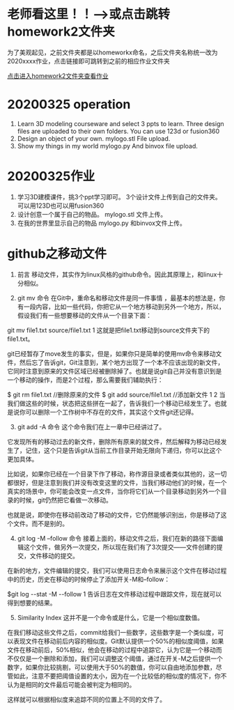 # 老师看这里！！-->或点击跳转homework2文件夹

为了美观起见，之前文件夹都是以homeworkx命名，之后文件夹名称统一改为2020xxxx作业，点击链接即可跳转到之前的相应作业文件夹

[点击进入homework2文件夹查看作业](https://github.com/shiep18/EIS2020/tree/master/students/Cao%20Jiaming/homework2)

# 20200325 operation
1. Learn 3D modeling courseware and select 3 ppts to learn. Three design files are uploaded to their own folders. You can use 123d or fusion360
2. Design an object of your own. mylogo.stl File upload.
3. Show my things in my world mylogo.py And binvox file upload.

# 20200325作业
1. 学习3D建模课件，挑3个ppt学习即可。 3个设计文件上传到自己的文件夹。 可以用123D也可以用fusion360  
2. 设计创意一个属于自己的物品。 mylogo.stl 文件上传。  
3. 在我的世界里显示自己的物品  mylogo.py 和binvox文件上传。 

# github之移动文件
1. 前言
移动文件，其实作为linux风格的github命令。因此其原理上，和linux十分相似。

2. git mv 命令
在Git中，重命名和移动文件是同一件事情 ，最基本的想法是，你有一段内容，比如一些代码，你把它从一个地方移动到另外一个地方，所以，假设我们有一些想要移动的文件从一个目录下面：

git mv file1.txt source/file1.txt 
1
这就是把file1.txt移动到source文件夹下的file1.txt。

git已经暂存了move发生的事实，但是，如果你只是简单的使用mv命令来移动文件，然后忘了告诉git，Git注意到，某个地方出现了一个本不应该出现的新文件，它同时注意到原来的文件区域已经被删除掉了。也就是说git自己并没有意识到是一个移动的操作，而是2个过程，那么需要我们辅助执行：

$ git rm file1.txt //删除原来的文件
$ git add source/file1.txt //添加新文件
1
2
当我们做这些的时候，状态把这些拼在一起了，告诉我们一个移动已经发生了。也就是说你可以删除一个工作树中不存在的文件，其实这个文件git还记得。

3. git add -A 命令
这个命令我们在上一章中已经讲过了。

它发现所有的移动过去的新文件，删除所有原来的就文件，然后解释为移动已经发生了，记住，这个只是告诉git从当前工作目录开始无限向下递归，你可以比这个更加具体。

比如说，如果你已经在一个目录下作了移动，称作源目录或者类似其他的，这一切都很好，但是注意到我们并没有改变这里的文件，当我们移动他们的时候，在一个真实的场景中，你可能会改变一点文件，当你将它们从一个目录移动到另外一个目录的时候，git仍然把它看做一次移动。

也就是说，即使你在移动前改动了移动的文件，它仍然能够识别出，你是移动了这个文件。而不是别的。

4. git log -M –follow 命令
接着上面的，移动文件之后，我们在新的路径下面编辑这个文件，做另外一次提交，所以现在我们有了3次提交——文件创建的提交，文件移动的提交。

在新的地方，文件编辑的提交，我们可以使用日志命令来展示这个文件在移动过程中的历史，历史在移动的时候停止了添加开关-M和–follow：

$git log --stat -M --follow
1
告诉日志在文件移动过程中跟踪文件，现在就可以得到想要的结果。

5. Similarity Index
这并不是一个命令或是什么，它是一个相似度数值。

在我们移动这些文件之后，commit给我们一些数字，这些数字是一个类似度，可以表现文件在移动前后内容的相似度。Git默认提供一个50%的相似度阈值，如果文件在移动前后，50%相似，他会在移动的过程中追踪它，认为它是一个移动而不仅仅是一个删除和添加，我们可以调整这个阈值，通过在开关-M之后提供一个数字，如果你比较挑剔，可以使用大于50%的数值，你可以自由地添加参数，尽管如此，注意不要把阈值设置的太小，因为在一个比较低的相似度的情况下，你不认为是相同的文件最后可能会被判定为相同的。

这样就可以根据相似度来追踪不同的位置上不同的文件了。
